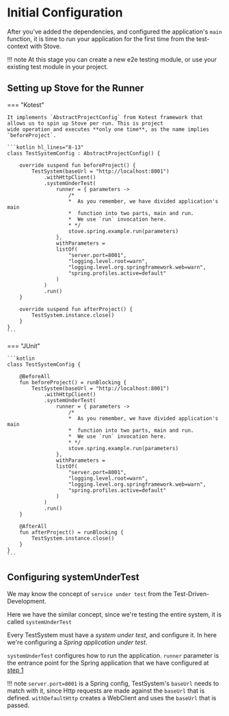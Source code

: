 # Initial Configuration

After you've added the dependencies, and configured the application's `main` function,
it is time to run your application for the first time from the test-context with Stove.

!!! note
    At this stage you can create a new e2e testing module, or use your existing test module in your project.

## Setting up Stove for the Runner

=== "Kotest"
    
    It implements `AbstractProjectConfig` from Kotest framework that allows us to spin up Stove per run. This is project
    wide operation and executes **only one time**, as the name implies `beforeProject`.
    
    ```kotlin hl_lines="8-13"
    class TestSystemConfig : AbstractProjectConfig() {
    
        override suspend fun beforeProject() {
            TestSystem(baseUrl = "http://localhost:8001")
                .withHttpClient()
                .systemUnderTest(
                    runner = { parameters ->
                        /* 
                        *  As you remember, we have divided application's main 
                        *  function into two parts, main and run. 
                        *  We use `run` invocation here.
                        * */
                        stove.spring.example.run(parameters)
                    },
                    withParameters =
                    listOf(
                        "server.port=8001",
                        "logging.level.root=warn",
                        "logging.level.org.springframework.web=warn",
                        "spring.profiles.active=default"
                    )
                )
                .run()
        }
    
        override suspend fun afterProject() {
            TestSystem.instance.close()
        }
    }
    ```

=== "JUnit"
    
    ```kotlin
    class TestSystemConfig {
    
        @BeforeAll
        fun beforeProject() = runBlocking {
            TestSystem(baseUrl = "http://localhost:8001")
                .withHttpClient()
                .systemUnderTest(
                    runner = { parameters ->
                        /* 
                        *  As you remember, we have divided application's main 
                        *  function into two parts, main and run. 
                        *  We use `run` invocation here.
                        * */
                        stove.spring.example.run(parameters)
                    },
                    withParameters =
                    listOf(
                        "server.port=8001",
                        "logging.level.root=warn",
                        "logging.level.org.springframework.web=warn",
                        "spring.profiles.active=default"
                    )
                )
                .run()
        }
    
        @AfterAll
        fun afterProject() = runBlocking {
            TestSystem.instance.close()
        }
    }
    ```

## Configuring systemUnderTest

We may know the concept of `service under test` from the Test-Driven-Development.

Here we have the similar concept, since we're testing the entire system, it is called `systemUnderTest`

Every TestSystem must have a _system under test_, and configure it.
In here we're configuring a _Spring application under test_.

`systemUnderTest` configures how to run the application. `runner` parameter is the entrance point for the Spring
application
that we have configured at [step 1](0001-tuning-app.md#tuning-the-applications-entry-point)

!!! note
    `server.port=8001` is a Spring config, TestSystem's `baseUrl` needs to match with it, since Http requests are made
    against the `baseUrl` that is defined. `withDefaultHttp` creates a WebClient and uses the `baseUrl` that is passed.
